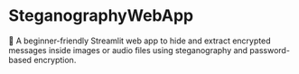 # SteganographyWebApp
🔐 A beginner-friendly Streamlit web app to hide and extract encrypted messages inside images or audio files using steganography and password-based encryption.
